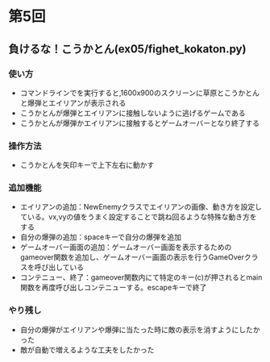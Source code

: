 # 第5回
## 負けるな！こうかとん(ex05/fighet_kokaton.py)
### 使い方
* コマンドラインでを実行すると,1600x900のスクリーンに草原とこうかとんと爆弾とエイリアンが表示される
* こうかとんが爆弾とエイリアンに接触しないように逃げるゲームである
* こうかとんが爆弾かエイリアンに接触するとゲームオーバーとなり終了する

### 操作方法
* こうかとんを矢印キーで上下左右に動かす

### 追加機能
* エイリアンの追加：NewEnemyクラスでエイリアンの画像、動き方を設定している。vx,vyの値をうまく設定することで跳ね回るような特殊な動き方をする
* 自分の爆弾の追加：spaceキーで自分の爆弾を追加
* ゲームオーバー画面の追加：ゲームオーバー画面を表示するためのgameover関数を追加し、ゲームオーバー画面の表示を行うGameOverクラスを呼び出している
* コンテニュー、終了：gameover関数内にて特定のキー(c)が押されるとmain関数を再度呼び出しコンテニューする。escapeキーで終了

### やり残し
* 自分の爆弾がエイリアンや爆弾に当たった時に敵の表示を消すようにしたかった
* 敵が自動で増えるような工夫をしたかった